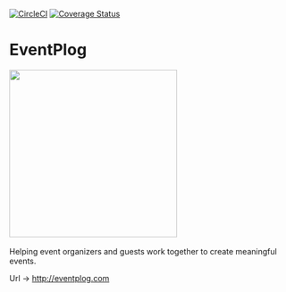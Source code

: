 [![CircleCI](https://circleci.com/gh/TechMeetupsNG/eventplog.svg?style=shield)](https://circleci.com/gh/TechMeetupsNG/eventplog)
[![Coverage Status](https://coveralls.io/repos/github/TechMeetupsNG/eventplog/badge.svg?branch=develop)](https://coveralls.io/github/TechMeetupsNG/eventplog?branch=develop)

# EventPlog

<img src="https://github.com/TechMeetupsNG/frontend-designs/blob/master/eventplog/assets/eventplog-logo-name-small.png" width="300px" />
&nbsp;

Helping event organizers and guests work together to create meaningful events.


Url -> http://eventplog.com
